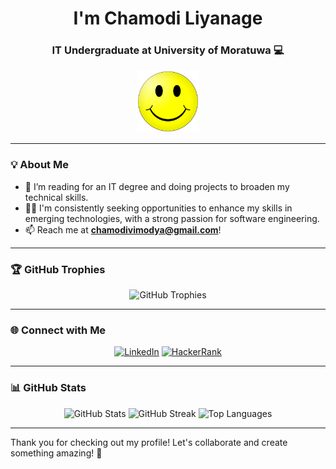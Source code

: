 <h1 align="center">I'm Chamodi Liyanage</h1>
<h3 align="center">IT Undergraduate at University of Moratuwa 💻</h3>

<p align="center">
  <img src="https://github.com/Vimodya/project-Blog-App/blob/main/public/Smiley.svg.png" width="100" alt="Developer at work"/>
</p>

---

### 💡 About Me
- 🌱 I’m reading for an IT degree and doing projects to broaden my technical skills.
- 👷‍♀️ I'm consistently seeking opportunities to enhance my skills in emerging technologies, with a strong passion for software engineering.
- 📫 Reach me at **chamodivimodya@gmail.com**!

---

### 🏆 GitHub Trophies
<p align="center">
  <img src="https://github-profile-trophy.vercel.app/?username=vimodya&theme=radical&row=1&column=6" alt="GitHub Trophies" />
</p>

---

### 🌐 Connect with Me
<p align="center">
  <a href="https://www.linkedin.com/in/chamodi-liyanage-8bb852270/"><img src="https://img.shields.io/badge/-LinkedIn-blue?style=for-the-badge&logo=linkedin&logoColor=white" alt="LinkedIn"></a>
  <a href="https://www.hackerrank.com/profile/Chamodi_HM"><img src="https://img.shields.io/badge/-HackerRank-2EC866?style=for-the-badge&logo=hackerrank&logoColor=white" alt="HackerRank"></a>
</p>

---

### 📊 GitHub Stats
<p align="center">
  <img src="https://github-readme-stats.vercel.app/api?username=vimodya&show_icons=true&theme=radical" alt="GitHub Stats" />
  <img src="https://github-readme-streak-stats.herokuapp.com/?user=vimodya&theme=radical" alt="GitHub Streak" />
  <img src="https://github-readme-stats.vercel.app/api/top-langs/?username=vimodya&layout=compact&theme=radical" alt="Top Languages" />
</p>

---

Thank you for checking out my profile! Let's collaborate and create something amazing! 🚀


